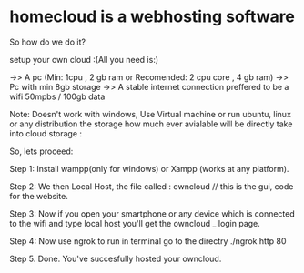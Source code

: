 # homecloud is a webhosting software
So how do we do it?


setup your own cloud :(All you need is:)

->> A pc (Min: 1cpu , 2 gb ram or Recomended: 2 cpu core , 4 gb ram)
->> Pc with min 8gb storage 
->> A stable internet connection preffered to be a wifi 50mpbs / 100gb data
  
Note:
Doesn't work with windows, Use Virtual machine or run ubuntu, linux or any distribution
the storage how much ever avialable will be directly take into cloud storage :


So, lets proceed:


Step 1: Install wampp(only for windows) or Xampp (works at any platform). 

Step 2: We then Local Host, the file called : owncloud // this is the gui, code for the website.

Step 3: Now if you open your smartphone or any device which is connected to the wifi and type local host you'll get the owncloud          _       login page.

Step 4: Now use ngrok to run in terminal go to the directry ./ngrok http 80 

Step 5. Done. You've succesfully hosted your owncloud. 
